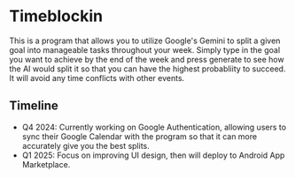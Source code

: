 # Timeblockin
This is a program that allows you to utilize Google's Gemini to split a given goal into manageable tasks throughout your week. Simply type in the goal you want to achieve by the end of the week and press generate to see how the AI would split it so that you can have the highest probabliity to succeed. It will avoid any time conflicts with other events.

## Timeline
- Q4 2024: Currently working on Google Authentication, allowing users to sync their Google Calendar with the program so that it can more accurately give you the best splits.
- Q1 2025: Focus on improving UI design, then will deploy to Android App Marketplace.
